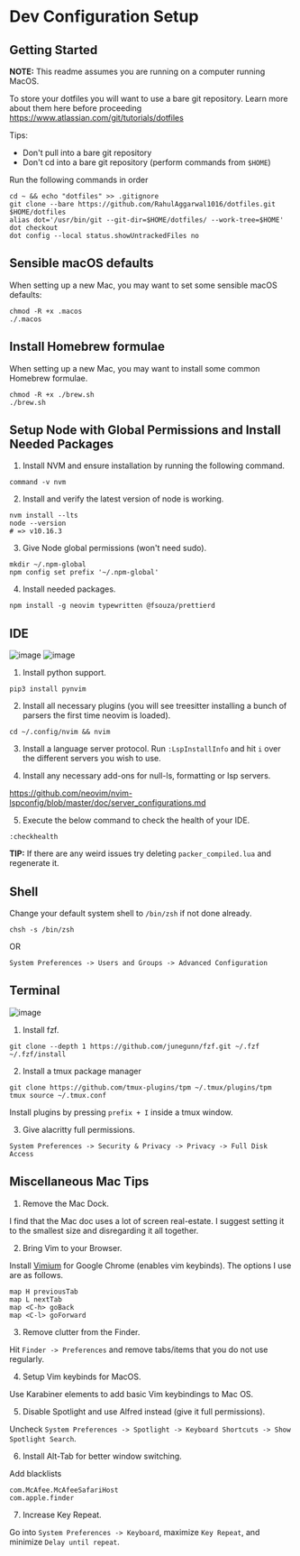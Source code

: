 # Dev Configuration Setup

## Getting Started

**NOTE:** This readme assumes you are running on a computer running MacOS.

To store your dotfiles you will want to use a bare git repository.
Learn more about them here before proceeding https://www.atlassian.com/git/tutorials/dotfiles

Tips:

- Don't pull into a bare git repository
- Don't cd into a bare git repository (perform commands from `$HOME`)

Run the following commands in order

```
cd ~ && echo "dotfiles" >> .gitignore
git clone --bare https://github.com/RahulAggarwal1016/dotfiles.git $HOME/dotfiles
alias dot='/usr/bin/git --git-dir=$HOME/dotfiles/ --work-tree=$HOME'
dot checkout
dot config --local status.showUntrackedFiles no
```

## Sensible macOS defaults

When setting up a new Mac, you may want to set some sensible macOS defaults:

```
chmod -R +x .macos
./.macos
```

## Install Homebrew formulae

When setting up a new Mac, you may want to install some common Homebrew formulae.

```
chmod -R +x ./brew.sh
./brew.sh
```

## Setup Node with Global Permissions and Install Needed Packages

1. Install NVM and ensure installation by running the following command.

```
command -v nvm
```

2. Install and verify the latest version of node is working.

```
nvm install --lts
node --version
# => v10.16.3
```

3. Give Node global permissions (won't need sudo).

```
mkdir ~/.npm-global
npm config set prefix '~/.npm-global'
```

4. Install needed packages.

```
npm install -g neovim typewritten @fsouza/prettierd
```

## IDE

![image](https://user-images.githubusercontent.com/35639417/147967100-96f9dd12-26f3-4e13-9d40-e05f9a174e66.png)
![image](https://user-images.githubusercontent.com/35639417/147967067-f6d91fe5-7668-4227-a54b-a498630a833d.png)

1. Install python support.

```
pip3 install pynvim
```

2. Install all necessary plugins (you will see treesitter installing a bunch of parsers the first time neovim is loaded).

```
cd ~/.config/nvim && nvim
```

3. Install a language server protocol. Run `:LspInstallInfo` and hit `i` over the different servers you wish to use.

4. Install any necessary add-ons for null-ls, formatting or lsp servers.

https://github.com/neovim/nvim-lspconfig/blob/master/doc/server_configurations.md

5. Execute the below command to check the health of your IDE.

```
:checkhealth
```

**TIP:** If there are any weird issues try deleting `packer_compiled.lua` and regenerate it.

## Shell

Change your default system shell to `/bin/zsh` if not done already.

```
chsh -s /bin/zsh
```

OR

```
System Preferences -> Users and Groups -> Advanced Configuration
```

## Terminal

![image](https://user-images.githubusercontent.com/35639417/147966952-61a57bf9-0304-4bd6-a300-ea688171631b.png)

1. Install fzf.

```
git clone --depth 1 https://github.com/junegunn/fzf.git ~/.fzf
~/.fzf/install
```

2. Install a tmux package manager

```
git clone https://github.com/tmux-plugins/tpm ~/.tmux/plugins/tpm
tmux source ~/.tmux.conf
```

Install plugins by pressing `prefix + I` inside a tmux window.

3. Give alacritty full permissions.

```
System Preferences -> Security & Privacy -> Privacy -> Full Disk Access
```

## Miscellaneous Mac Tips

1. Remove the Mac Dock.

I find that the Mac doc uses a lot of screen real-estate. I suggest setting it to the smallest size and disregarding it all together.

2. Bring Vim to your Browser.

Install [Vimium](https://chrome.google.com/webstore/detail/vimium/dbepggeogbaibhgnhhndojpepiihcmeb?hl=en) for Google Chrome (enables vim keybinds). The options I use are as follows.

```
map H previousTab
map L nextTab
map <C-h> goBack
map <C-l> goForward
```

3. Remove clutter from the Finder.

Hit `Finder -> Preferences` and remove tabs/items that you do not use regularly.

4. Setup Vim keybinds for MacOS.

Use Karabiner elements to add basic Vim keybindings to Mac OS.

5. Disable Spotlight and use Alfred instead (give it full permissions).

Uncheck `System Preferences -> Spotlight -> Keyboard Shortcuts -> Show Spotlight Search`.

6. Install Alt-Tab for better window switching.

Add blacklists

```
com.McAfee.McAfeeSafariHost
com.apple.finder
```

7. Increase Key Repeat.

Go into `System Preferences -> Keyboard`, maximize `Key Repeat`, and minimize `Delay until repeat`.
